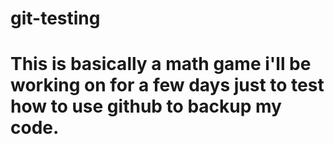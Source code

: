 # git-testing
# This is basically a math game i'll be working on for a few days just to test how to use github to backup my code.